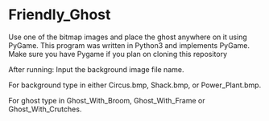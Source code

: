 # Friendly_Ghost
Use one of the bitmap images and place the ghost anywhere on it using PyGame.
This program was written in Python3 and implements PyGame. Make sure you have Pygame if you plan on cloning this repository

After running:
Input the background image file name. 

For background type in either Circus.bmp, Shack.bmp, or Power_Plant.bmp. 

For ghost type in Ghost_With_Broom, Ghost_With_Frame or Ghost_With_Crutches.
